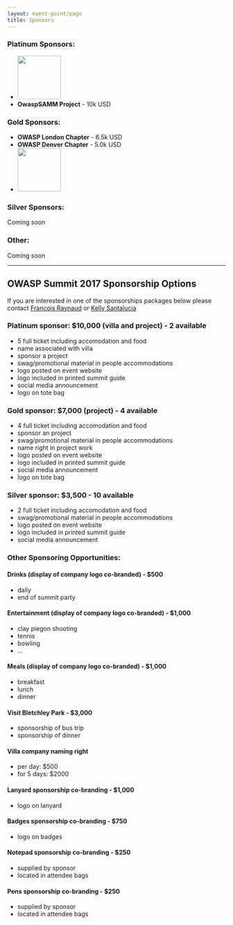 ```yaml
---
layout: event-point/page
title: Sponsors
---
```


### Platinum Sponsors:

* [<img src='https://cdn.evbuc.com/eventlogos/143560311/eventbritelogo.png' width='100'>](https://www.devseccon.com/) 
* **OwaspSAMM Project** - 10k USD

### Gold Sponsors:

* **OWASP London Chapter** - 6.5k USD
* **OWASP Denver Chapter** - 5.0k USD
* [<img src='https://www.toreon.com/wp-content/uploads/2016/07/logo.png' width='100'>](https://www.toreon.com)

### Silver Sponsors:

Coming soon

### Other:

Coming soon

---

## OWASP Summit 2017 Sponsorship Options

If you are interested in one of the sponsorships packages below please contact [Francois Raynaud](mailto:francois@devseccon.com) or [Kelly Santalucia](mailto:kelly.santalucia@owasp.org)

### Platinum sponsor: $10,000 (villa and project) - 2 available

- 5 full ticket including accomodation and food		
- name associated with villa
- sponsor a project
- swag/promotional material in people accommodations
- logo posted on event website
- logo included in printed summit guide
- social media announcement
- logo on tote bag

### Gold sponsor: $7,000 (project) - 4 available

- 4 full ticket including accomodation and food
- sponsor an project
- swag/promotional material in people accommodations
- name right in project work
- logo posted on event website
- logo included in printed summit guide
- social media announcement
- logo on tote bag

### Silver sponsor: $3,500 - 10 available

- 2 full ticket including accomodation and food
- swag/promotional material in people accommodations
- logo posted on event website
- logo included in printed summit guide
- social media announcement

### Other Sponsoring Opportunities:

#### Drinks (display of company logo co-branded) - $500 
- daily
- end of summit party 

#### Entertainment (display of company logo co-branded) - $1,000
- clay piegon shooting
- tennis
- bowling
- ...

#### Meals (display of company logo co-branded) - $1,000
- breakfast
- lunch 
- dinner

#### Visit Bletchley Park - $3,000
- sponsorship of bus trip
- sponsorship of dinner

#### Villa company naming right
- per day: $500
- for 5 days: $2000

#### Lanyard sponsorship co-branding - $1,000
- logo on lanyard

#### Badges sponsorship co-branding - $750
- logo on badges
    
#### Notepad sponsorship co-branding - $250
- supplied by sponsor
- located in attendee bags

#### Pens sponsorship co-branding - $250
- supplied by sponsor
- located in attendee bags
